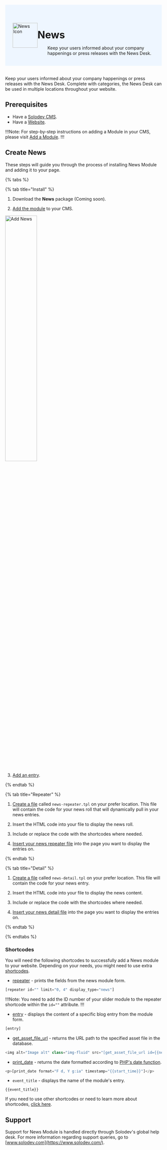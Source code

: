 #

<div style="display: flex; align-items: center; justify-content: space-between; padding: 2rem 1.5rem; margin-bottom: 2rem; background-color: #eef6ff;">
  <div style="display: flex; align-items: center; justify-content: start;">
    <img src="/static/images/logos/news-module-icon.jpg" alt="News Icon" style="width: 80px;">
    <div>
      <h1 style="margin-left: 0; font-size: 2rem; margin-bottom: 0.25rem;">News</h1>
      <p style="padding-left: 2rem; margin-bottom: 0;">Keep your users informed about your company happenings or press releases with the News Desk.</p>
    </div>
  </div>
</div>

Keep your users informed about your company happenings or press releases with the News Desk. Complete with categories, the News Desk can be used in multiple locations throughout your website.

## Prerequisites

- Have a [Solodev CMS](/quickstart).
- Have a [Website](/workspace/websites/add-website/).

!!!Note: 
For step-by-step instructions on adding a Module in your CMS, please visit [Add a Module](/workspace/modules/add-module/).
!!!

## Create News

These steps will guide you through the process of installing News Module and adding it to your page.

{% tabs %}

{% tab title="Install" %}

1. Download the **News** package (Coming soon).

<!-- <a href="https://solodev-news.s3.amazonaws.com/releases/news-latest.zip" style="background-color: #0488ce; color: #fff; padding: .5rem 2.5rem; border-radius: 20px; font-weight: 600; display: inline-flex;"><span style="padding-right: .5rem; display: inline-flex; align-items: center;"><svg xmlns="http://www.w3.org/2000/svg" viewBox="0 0 16 16" width="20" height="20" fill="#fff"><path d="M2.75 14A1.75 1.75 0 0 1 1 12.25v-2.5a.75.75 0 0 1 1.5 0v2.5c0 .138.112.25.25.25h10.5a.25.25 0 0 0 .25-.25v-2.5a.75.75 0 0 1 1.5 0v2.5A1.75 1.75 0 0 1 13.25 14Z"></path><path d="M7.25 7.689V2a.75.75 0 0 1 1.5 0v5.689l1.97-1.969a.749.749 0 1 1 1.06 1.06l-3.25 3.25a.749.749 0 0 1-1.06 0L4.22 6.78a.749.749 0 1 1 1.06-1.06l1.97 1.969Z"></path></svg></span>DOWNLOAD</a> -->

2. [Add the module](/workspace/modules/add-module/) to your CMS.

<img src="/static/images/modules/news/add-news.jpg" alt="Add News" style="width: 45%; margin-bottom: 20px;">

3. [Add an entry](/workspace/modules/module/add-entry/).

{% endtab %}

{% tab title="Repeater" %}

1. [Create a file](/workspace/websites/add-file/) called `news-repeater.tpl` on your prefer location. This file will contain the code for your news roll that will dynamically pull in your news entries.

2. Insert the HTML code into your file to display the news roll.

3. Include or replace the code with the shortcodes where needed.

4. [Insert your news repeater file](/workspace/websites/page/#add-a-file-to-page) into the page you want to display the entries on.

{% endtab %}

{% tab title="Detail" %}

1. [Create a file](/workspace/websites/add-file/) called `news-detail.tpl` on your prefer location. This file will contain the code for your news entry.

2. Insert the HTML code into your file to display the news content.

3. Include or replace the code with the shortcodes where needed.

4. [Insert your news detail file](/workspace/websites/page/#add-a-file-to-page) into the page you want to display the entries on.

{% endtab %}

{% endtabs %}

### Shortcodes

You will need the following shortcodes to successfully add a News module to your website. Depending on your needs, you might need to use extra [shortcodes](/shortcodes/).

- [repeater](/shortcodes/module/repeater) - prints the fields from the news module form.

```js
[repeater id="" limit="0, 4" display_type="news"]
```

!!!Note:
You need to add the ID number of your slider module to the repeater shortcode within the `id=""` attribute.
!!!

- [entry](/shortcodes/module/#entry) - displays the content of a specific blog entry from the module form.

```js
[entry]
```

- [get_asset_file_url](/shortcodes/core/get-asset-file-url/) - returns the URL path to the specified asset file in the database.

```js
<img alt="Image alt" class="img-fluid" src="[get_asset_file_url id={{news_image}}]" />
```

- [print_date](/shortcodes/core/print-date/) - returns the date formatted according to [PHP's date function](https://www.php.net/manual/en/function.date.php).

```js
<p>[print_date format="F d, Y g:ia" timestamp="{{start_time}}"]</p>
```

- `event_title` - displays the name of the module's entry.

```
{{event_title}}
```

<!-- {{{news_image}}} -->

If you need to use other shortcodes or need to learn more about shortcodes, [click here](/shortcodes/).

## Support

Support for News Module is handled directly through Solodev's global help desk. For more information regarding support queries, go to [www.solodev.com](https://www.solodev.com/).